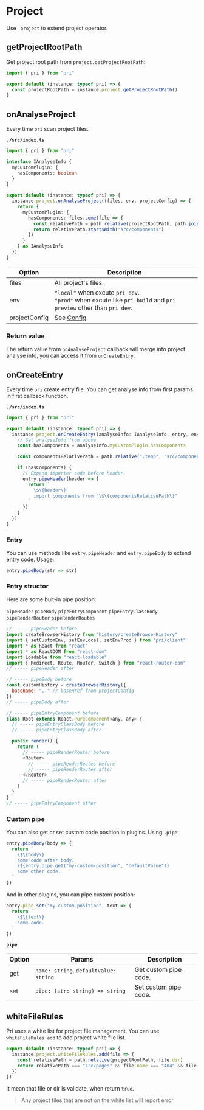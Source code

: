 # Project

Use `.project` to extend project operator.

## getProjectRootPath

Get project root path from `project.getProjectRootPath`:

```typescript
import { pri } from "pri"

export default (instance: typeof pri) => {
  const projectRootPath = instance.project.getProjectRootPath()
}
```

## onAnalyseProject

Every time `pri` scan project files.

**`./src/index.ts`**

```typescript
import { pri } from "pri"

interface IAnalyseInfo {
  myCustomPlugin: {
    hasComponents: boolean
  }
}

export default (instance: typeof pri) => {
  instance.project.onAnalyseProject((files, env, projectConfig) => {
    return {
      myCustomPlugin: {
        hasComponents: files.some(file => {
          const relativePath = path.relative(projectRootPath, path.join(file.dir, file.name))
          return relativePath.startsWith("src/components")
        })
      }
    } as IAnalyseInfo
  })
}
```

| Option        | Description                                                                                                          |
| ------------- | -------------------------------------------------------------------------------------------------------------------- |
| files         | All project's files.                                                                                                 |
| env           | `"local"` when excute `pri dev`. <br/> `"prod"` when excute like `pri build` and `pri preview` other than `pri dev`. |
| projectConfig | See [Config](../config).                                                                                             |

### Return value

The return value from `onAnalyseProject` callback will merge into project analyse info, you can access it from `onCreateEntry`.

## onCreateEntry

Every time `pri` create entry file. You can get analyse info from first params in first callback function.

**`./src/index.ts`**

```typescript
import { pri } from "pri"

export default (instance: typeof pri) => {
  instance.project.onCreateEntry((analyseInfo: IAnalyseInfo, entry, env, projectConfig) => {
    // Get analyseInfo from above.
    const hasComponents = analyseInfo.myCustomPlugin.hasComponents

    const componentsRelativePath = path.relative(".temp", "src/components")

    if (hasComponents) {
      // Expand importer code before header.
      entry.pipeHeader(header => {
        return `
          \$\{header\}
          import components from "\$\{componentsRelativePath\}"
        `
      })
    }
  })
}
```

### Entry

You can use methods like `entry.pipeHeader` and `entry.pipeBody` to extend entry code. Usage:

```typescript
entry.pipeBody(str => str)
```

### Entry structor

Here are some buit-in pipe position:

`pipeHeader` `pipeBody` `pipeEntryComponent` `pipeEntryClassBody` `pipeRenderRouter` `pipeRenderRoutes`

```js
// ----- pipeHeader before
import createBrowserHistory from "history/createBrowserHistory"
import { setCustomEnv, setEnvLocal, setEnvProd } from "pri/client"
import * as React from "react"
import * as ReactDOM from "react-dom"
import Loadable from "react-loadable"
import { Redirect, Route, Router, Switch } from "react-router-dom"
// ----- pipeHeader after

// ----- pipeBody before
const customHistory = createBrowserHistory({
  basename: ".." // baseHref from projectConfig
})
// ----- pipeBody after

// ----- pipeEntryComponent before
class Root extends React.PureComponent<any, any> {
  // ----- pipeEntryClassBody before
  // ----- pipeEntryClassBody after

  public render() {
    return (
      // ----- pipeRenderRouter before
      <Router>
        // ----- pipeRenderRoutes before
        // ----- pipeRenderRoutes after
      </Router>
      // ----- pipeRenderRouter after
    )
  }
}
// ----- pipeEntryComponent after
```

### Custom pipe

You can also get or set custom code position in plugins. Using `.pipe`:

```typescript
entry.pipeBody(body => {
  return `
    \$\{body\}
    some code after body.
    \${entry.pipe.get("my-custom-position", "defaultValue")}
    some other code.
  `
})
```

And in other plugins, you can pipe custom position:

```typescript
entry.pipe.set("my-custom-position", text => {
  return `
    \$\{text\}
    some code.
  `
})
```

**`pipe`**

| Option | Params                                 | Description           |
| ------ | -------------------------------------- | --------------------- |
| get    | `name: string`, `defaultValue: string` | Get custom pipe code. |
| set    | `pipe: (str: string) => string`        | Set custom pipe code. |

## whiteFileRules

Pri uses a white list for project file management. You can use `whiteFileRules.add` to add project white file list.

```typescript
export default (instance: typeof pri) => {
  instance.project.whiteFileRules.add(file => {
    const relativePath = path.relative(projectRootPath, file.dir)
    return relativePath === "src/pages" && file.name === "404" && file.ext === ".tsx"
  })
})
```

It mean that file or dir is validate, when return `true`.

> Any project files that are not on the white list will report error.
